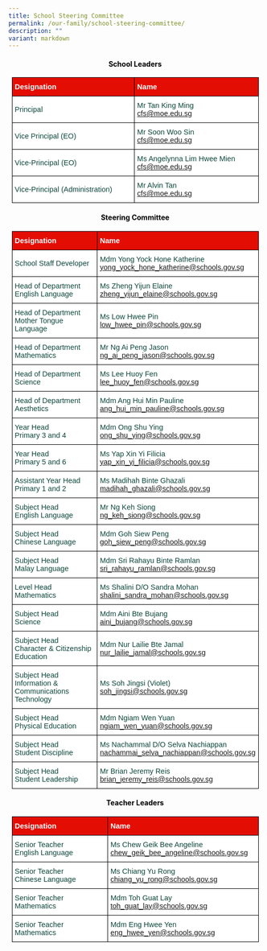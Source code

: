 ```yaml
---
title: School Steering Committee
permalink: /our-family/school-steering-committee/
description: ""
variant: markdown
---
```

<style type="text/css">
.tg  {border-collapse:collapse;border-spacing:0;margin:0px auto;}
.tg td{border-color:black;border-style:solid;border-width:1px;font-family:Arial, sans-serif;font-size:14.5px;
  overflow:hidden;padding:10px 5px;word-break:normal;}
.tg th{border-color:black;border-style:solid;border-width:1px;font-family:Arial, sans-serif;font-size:14.5px;
  font-weight:normal;overflow:hidden;padding:10px 5px;word-break:normal;}
.tg .tg-yhj3{background-color:#FFF;color:#0C463A;text-align:left;vertical-align:middle}
.tg .tg-feqv{background-color:#E40D03;color:#666;font-weight:bold;text-align:left;vertical-align:middle}
.tg .tg-o5fr{background-color:#FFF;color:#FD6500;text-align:left;vertical-align:middle}
</style>

<style type="text/css">
.tg  {border-collapse:collapse;border-spacing:0;margin:0px auto;}
.tg td{border-color:black;border-style:solid;border-width:1px;font-family:Arial, sans-serif;font-size:14.5px;
  overflow:hidden;padding:10px 5px;word-break:normal;}
.tg th{border-color:black;border-style:solid;border-width:1px;font-family:Arial, sans-serif;font-size:14.5px;
  font-weight:normal;overflow:hidden;padding:10px 5px;word-break:normal;}
.tg .tg-yhj3{background-color:#FFF;color:#0C463A;text-align:left;vertical-align:middle}
.tg .tg-feqv{background-color:#E40D03;color:#666;font-weight:bold;text-align:left;vertical-align:middle}
.tg .tg-o5fr{background-color:#FFF;color:#FD6500;text-align:left;vertical-align:middle}
</style>
<h4 style="color:#000000"><center><b>School Leaders</b></center></h4>
<table class="tg" style="undefined;table-layout: fixed; width: 491px">
</table><table class="tg" style="undefined;table-layout: fixed; width: 491px">
<colgroup>
<col style="width: 320px">
<col style="width: 320px">
</colgroup>

<tbody>
  <tr>
    <td class="tg-feqv"><span style="color:#FFFFFF;background-color:#E40D03">Designation</span></td>
    <td class="tg-feqv"><span style="color:#FFFFFF;background-color:#E40D03">Name</span></td>
  </tr>
		<tr>
    <td class="tg-yhj3">Principal</td>
    <td class="tg-yhj3">Mr Tan King Ming<br>
<a target="_blank" rel="noopener noreferrer nofollow" href="mailto:cfs@moe.edu.sg">cfs@moe.edu.sg</a></td></tr>
	 <tr><td class="tg-yhj3">Vice Principal (EO)</td>
    <td class="tg-yhj3">Mr Soon Woo Sin<br>
<a target="_blank" rel="noopener noreferrer nofollow" href="mailto:cfs@moe.edu.sg">cfs@moe.edu.sg</a></td></tr>
 <tr><td class="tg-yhj3">Vice-Principal (EO)</td>
    <td class="tg-yhj3">Ms Angelynna Lim Hwee Mien<br>
<a target="_blank" rel="noopener noreferrer nofollow" href="mailto:cfs@moe.edu.sg">cfs@moe.edu.sg</a></td></tr>
 <tr><td class="tg-yhj3">Vice-Principal (Administration)</td>
    <td class="tg-yhj3">Mr Alvin Tan<br>
<a target="_blank" rel="noopener noreferrer nofollow" href="mailto:cfs@moe.edu.sg">cfs@moe.edu.sg</a></td></tr>
</tbody>
</table>

<h4 style="color:#000000"><center><b>Steering Committee</b></center></h4>
<table class="tg" style="undefined;table-layout: fixed; width: 491px">
</table><table class="tg" style="undefined;table-layout: fixed; width: 491px">
<colgroup>
<col style="width: 320px">
<col style="width: 320px">
</colgroup>
<tbody>
  <tr>
    <td class="tg-feqv"><span style="color:#FFFFFF;background-color:#E40D03">Designation</span></td>
    <td class="tg-feqv"><span style="color:#FFFFFF;background-color:#E40D03">Name</span></td>
  </tr>
		<tr>
    <td class="tg-yhj3">School Staff Developer</td>
    <td class="tg-yhj3">Mdm Yong Yock Hone Katherine<br>
<a target="_blank" rel="noopener noreferrer nofollow" href="mailto:yong_yock_hone_katherin@schools.gov.sg">yong_yock_hone_katherine@schools.gov.sg</a></td></tr>
	<tr>
    <td class="tg-yhj3">Head of Department<br>English Language</td>
    <td class="tg-yhj3">Ms Zheng Yijun Elaine<br>
<a target="_blank" rel="noopener noreferrer nofollow" href="mailto:zheng_yijun_elaine@schools.gov.sg">zheng_yijun_elaine@schools.gov.sg</a></td>
  </tr>	
	<tr>
    <td class="tg-yhj3">Head of Department<br>Mother Tongue Language</td>
    <td class="tg-yhj3">Ms Low Hwee Pin<br>
<a target="_blank" rel="noopener noreferrer nofollow" href="mailto:low_hwee_pin@schools.gov.sg">low_hwee_pin@schools.gov.sg</a></td>
  </tr>
	<tr>
    <td class="tg-yhj3">Head of Department<br>Mathematics</td>
    <td class="tg-yhj3">Mr Ng Ai Peng Jason<br><a target="_blank" rel="noopener noreferrer nofollow" href="mailto:ng_ai_peng_jason@schools.gov.sg">ng_ai_peng_jason@schools.gov.sg</a> </td>
 </tr>
	<tr>
    <td class="tg-yhj3">Head of Department<br>Science</td>
    <td class="tg-yhj3">Ms Lee Huoy Fen<br><a target="_blank" rel="noopener noreferrer nofollow" href="mailto:lee_huoy_fen@schools.gov.sg">lee_huoy_fen@schools.gov.sg</a> </td>
 </tr>
		<tr>
    <td class="tg-yhj3">Head of Department<br>Aesthetics</td>
    <td class="tg-yhj3">Mdm Ang Hui Min Pauline <br>
			<a target="_blank" rel="noopener noreferrer nofollow" href="mailto:ang_hui_min_pauline@schools.gov.sg">ang_hui_min_pauline@schools.gov.sg</a></td>
 </tr>		
	<tr>
    <td class="tg-yhj3">Year Head<br>Primary 3 and 4</td>
    <td class="tg-yhj3">Mdm Ong Shu Ying <br>
			<a target="_blank" rel="noopener noreferrer nofollow" href="mailto:ong_shu_ying@schools.gov.sg">ong_shu_ying@schools.gov.sg</a></td>
 </tr>
	<tr>
    <td class="tg-yhj3">Year Head<br>Primary 5 and 6</td>
    <td class="tg-yhj3">Ms Yap Xin Yi Filicia <br>
			<a target="_blank" rel="noopener noreferrer nofollow" href="mailto:yap_xin_yi_filicia@schools.gov.sg">yap_xin_yi_filicia@schools.gov.sg</a></td>
 </tr>
		<tr>
    <td class="tg-yhj3">Assistant Year Head<br>Primary 1 and 2</td>
    <td class="tg-yhj3">Ms Madihah Binte Ghazali<br>
			<a target="_blank" rel="noopener noreferrer nofollow" href="mailto:madihah_ghazali@schools.gov.sg">madihah_ghazali@schools.gov.sg</a></td>
 </tr>
	<tr>
    <td class="tg-yhj3">Subject Head<br>English Language</td>
    <td class="tg-yhj3">Mr Ng Keh Siong<br>
<a target="_blank" rel="noopener noreferrer nofollow" href="mailto:ng_keh_siong@schools.gov.sg">ng_keh_siong@schools.gov.sg</a></td>
  </tr>
	<tr>
    <td class="tg-yhj3">Subject Head<br>Chinese Language</td>
    <td class="tg-yhj3">Mdm Goh Siew Peng<br>
<a target="_blank" rel="noopener noreferrer nofollow" href="mailto:goh_siew_peng@schools.gov.sg">goh_siew_peng@schools.gov.sg</a></td>
  </tr><tr>
    <td class="tg-yhj3">Subject Head<br>Malay Language</td>
    <td class="tg-yhj3">Mdm Sri Rahayu Binte Ramlan<br>
<a target="_blank" rel="noopener noreferrer nofollow" href="mailto:sri_rahayu_ramlan@schools.gov.sg">sri_rahayu_ramlan@schools.gov.sg</a></td>
  </tr>
	<tr>
    <td class="tg-yhj3">Level Head<br>Mathematics</td>
    <td class="tg-yhj3">Ms Shalini D/O Sandra Mohan<br><a target="_blank" rel="noopener noreferrer nofollow" href="mailto:shalini_sandra_mohan@schools.gov.sg">shalini_sandra_mohan@schools.gov.sg</a></td>
	</tr>
		<tr>
    <td class="tg-yhj3">Subject Head<br>Science</td>
		<td class="tg-yhj3">Mdm Aini Bte Bujang<br><a target="_blank" rel="noopener noreferrer nofollow" href="mailto:aini_bujang@schools.gov.sg">aini_bujang@schools.gov.sg</a></td>
	</tr>
	<tr>
    <td class="tg-yhj3">Subject Head<br>Character &amp; Citizenship Education</td>
		<td class="tg-yhj3">Mdm Nur Lailie Bte Jamal<br><a target="_blank" rel="noopener noreferrer nofollow" href="mailto:nur_lailie_jamal@schools.gov.sg">nur_lailie_jamal@schools.gov.sg</a></td>
	</tr>
		<tr>
    <td class="tg-yhj3">Subject Head<br>Information &amp; Communications Technology</td>
		<td class="tg-yhj3">Ms Soh Jingsi (Violet)<br><a target="_blank" rel="noopener noreferrer nofollow" href="mailto:soh_jingsi@schools.gov.sg">soh_jingsi@schools.gov.sg</a></td>
	</tr>
	<tr>
		</tr><tr>
    <td class="tg-yhj3">Subject Head<br>Physical Education</td>
		<td class="tg-yhj3">Mdm Ngiam Wen Yuan<br><a target="_blank" rel="noopener noreferrer nofollow" href="mailto:ngiam_wen_yuan@schools.gov.sg">ngiam_wen_yuan@schools.gov.sg</a></td>
	</tr>
	<tr>
    <td class="tg-yhj3">Subject Head<br>Student Discipline</td>
    <td class="tg-yhj3">Ms Nachammal D/O Selva Nachiappan<br><a target="_blank" rel="noopener noreferrer nofollow" href="mailto:nachammai_selva_nachiappan@schools.gov.sg">nachammai_selva_nachiappan@schools.gov.sg</a></td>
	</tr>
	<tr>
    <td class="tg-yhj3">Subject Head<br>Student Leadership</td>
    <td class="tg-yhj3">Mr Brian Jeremy Reis<br><a target="_blank" rel="noopener noreferrer nofollow" href="mailto:brian_jeremy_reis@schools.gov.sg">brian_jeremy_reis@schools.gov.sg</a></td>
	</tr>
</tbody>
</table>

<style type="text/css">
.tg  {border-collapse:collapse;border-spacing:0;margin:0px auto;}
.tg td{border-color:black;border-style:solid;border-width:1px;font-family:Arial, sans-serif;font-size:14.5px;
  overflow:hidden;padding:10px 5px;word-break:normal;}
.tg th{border-color:black;border-style:solid;border-width:1px;font-family:Arial, sans-serif;font-size:14.5px;
  font-weight:normal;overflow:hidden;padding:10px 5px;word-break:normal;}
.tg .tg-yhj3{background-color:#FFF;color:#0C463A;text-align:left;vertical-align:middle}
.tg .tg-feqv{background-color:#E40D03;color:#666;font-weight:bold;text-align:left;vertical-align:middle}
.tg .tg-o5fr{background-color:#FFF;color:#FD6500;text-align:left;vertical-align:middle}
</style>

<style type="text/css">
.tg  {border-collapse:collapse;border-spacing:0;margin:0px auto;}
.tg td{border-color:black;border-style:solid;border-width:1px;font-family:Arial, sans-serif;font-size:14.5px;
  overflow:hidden;padding:10px 5px;word-break:normal;}
.tg th{border-color:black;border-style:solid;border-width:1px;font-family:Arial, sans-serif;font-size:14.5px;
  font-weight:normal;overflow:hidden;padding:10px 5px;word-break:normal;}
.tg .tg-yhj3{background-color:#FFF;color:#0C463A;text-align:left;vertical-align:middle}
.tg .tg-feqv{background-color:#E40D03;color:#666;font-weight:bold;text-align:left;vertical-align:middle}
.tg .tg-o5fr{background-color:#FFF;color:#FD6500;text-align:left;vertical-align:middle}
</style>

<table class="tg" style="undefined;table-layout: fixed; width: 491px">
</table><h4 style="color:#000000"><center><b>Teacher Leaders</b></center></h4><table class="tg" style="undefined;table-layout: fixed; width: 491px">
<colgroup>
<col style="width: 320px">
<col style="width: 320px">
</colgroup>

<tbody>
  <tr>
    <td class="tg-feqv"><span style="color:#FFFFFF;background-color:#E40D03">Designation</span></td>
    <td class="tg-feqv"><span style="color:#FFFFFF;background-color:#E40D03">Name</span></td>
  </tr>
		<tr>
    <td class="tg-yhj3">Senior Teacher<br> English Language</td>
    <td class="tg-yhj3">Ms Chew Geik Bee Angeline<br>
<a target="_blank" rel="noopener noreferrer nofollow" href="mailto:chew_geik_bee_angeline@schools.gov.sg">chew_geik_bee_angeline@schools.gov.sg</a></td></tr>
	 <tr><td class="tg-yhj3">Senior Teacher<br> Chinese Language</td>
    <td class="tg-yhj3">Ms Chiang Yu Rong<br>
<a target="_blank" rel="noopener noreferrer nofollow" href="mailto:chiang_yu_rong@schools.gov.sg">chiang_yu_rong@schools.gov.sg</a></td></tr>
 <tr><td class="tg-yhj3">Senior Teacher<br>Mathematics</td>
    <td class="tg-yhj3">Mdm Toh Guat Lay<br>
<a target="_blank" rel="noopener noreferrer nofollow" href="mailto:toh_guat_lay@schools.gov.sg">toh_guat_lay@schools.gov.sg</a></td></tr>
 <tr><td class="tg-yhj3">Senior Teacher<br>Mathematics</td>
    <td class="tg-yhj3">Mdm Eng Hwee Yen<br>
<a target="_blank" rel="noopener noreferrer nofollow" href="mailto:eng_hwee_yen@schools.gov.sg">eng_hwee_yen@schools.gov.sg</a></td></tr>
</tbody>
</table>